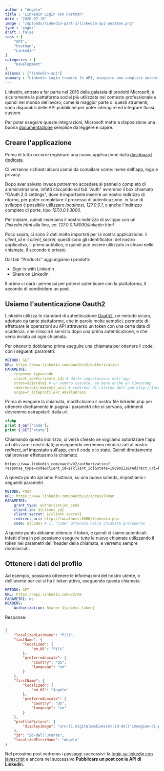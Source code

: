 ```yaml
---
author : "Angelo"
title : "Linkedin Login con Postman"
date : "2020-07-19"
image : "/uploads/linkedin-part-1/linkedin-api-postman.png"
type : 'pages'
draft : false
tags : [
    "API",
    "Postman",
    "Linkedin"
]
categories : [
    "Development"
]
aliases : ["linkedin-api"]
summary : "Linkedin Login tramite le API, eseguire una semplice autenticazione, e ottenere i dati dell'utente e pubblicare qualcosa sulla propria bacheca."
---
```


Linkedin, entrato a far parte nel 2016 della galassia di prodotti Microsoft, è sicuramente la piattaforma social più utilizzata nel contesto professionale e quindi nel mondo del lavoro; come la maggior parte di questi strumenti, sono disponibili delle API pubbliche per poter interagire ed integrare flussi custom.

Per poter eseguire queste integrazioni, Microsoft mette a disposizione una buona [documentazione](https://docs.microsoft.com/it-it/linkedin/) semplice da leggere e capire.

## Creare l'applicazione
Prima di tutto occorre registrare una nuova applicazione dalla [dashboard dedicata](https://www.linkedin.com/developer/apps/new). 

Ci verranno richiesti alcuni campi da compilare come: nome dell'app, logo e privacy.

Dopo aver salvato invece potremmo accedere al pannello completo di amministrazione, infatti cliccando sul tab "Auth" avremmo il box chiamato "OAuth 2.0 settings", dove è importante inserire un nostro indirizzo di ritorno, per poter completare il processo di autenticazione. In fase di sviluppo è possibile utilizzare *localhost*, *127.0.0.1*, o anche l'indirizzo completo di porte, tipo *127.0.0.1:3000*.

Per iniziare, quindi inseriamo il nostro indirizzo di svilippo con un */linkedin.html* alla fine, ex: *127.0.0.1:8000/linkedin.html*

Poco sopra, ci sono 2 dati molto importati per la nostra applicazione: il *client_id* e il *client_secret*; questi sono gli identificatori del nostro applicativo, il primo pubblico, e quindi può essere utilizzato in chiaro nelle chiamate, il secondo è privato.

Dal tab "Products" aggiungiamo i prodotti:
- Sign In with LinkedIn
- Share on LinkedIn

Il primo ci darà i permessi per poterci autenticare con la piattaforma, il secondo di condividere un post.

## Usiamo l'autenticazione Oauth2
Linkedin utilizza lo standard di autenticazione [Oauth2](https://oauth.net/2/), un metodo sicuro, adottato da tante piattaforme, che in parole molte semplici, permette di effettuare le operazioni su API attraverso un token con una certa data di scadenza, che rilascia il servizio dopo una prima autenticazione, e che verra inviato ad ogni chiamata.

Per ottenerlo dobbiamo prima eseguire una chiamata per ottenere il *code*, con i seguenti parametri:

```yaml
METODO: GET
URL: https://www.linkedin.com/oauth/v2/authorization
PARAMETRI:
    response_type=code 
    client_id=${cliente_id} # dalle impostazioni dell'app
    state=${$state} # un numero casuale, va bene anche un timestamp
    redirect=${redirect_uri} # redirect di ritorno dell'app http://localhost:8000/linkedin.php
    scope=r_liteprofile+r_emailadress
```

Prima di eseguire la chiamata, modifichiamo il nostro file linkedin.php per ottenere direttamente in pagina i parametri che ci servono, altrimenti dovremmo estrapolarli dalla url.

```php
<?php
print $_GET['code'];
print $_GET['state']
```

Chiamando questo indirizzo, ci verrà chiesto se vogliamo autorizzare l'app ad utilizzare i nostri dati; proseguendo verremmo reindirizzati al nostro *redirect_url* impostato sull'app, con il code e lo state. Quindi direttamente dal browser effettuiamo la chiamato:
```url
https://www.linkedin.com/oauth/v2/authorization?response_type=code&client_id=${client_id}&state=19890211&redirect_uri=http://localhost:8000&scope=r_liteprofile+r_emailaddress
```


A questo punto apriamo Postman, su una nuova scheda, impostiamo i seguenti parametri
```yaml
METODO: POST
URL: https://www.linkedin.com/oauth/v2/accessToken
PARAMETRI:
    grant_type: authorization_code
    client_id: ${client_id}
    client_secret: ${client_secret}
    redirect_uri: http://localhost:8000/linkedin.php
    code: ${code} # il "code" ottenuto nella chiamata precedente
```

A questo punto abbiamo ottenuto il token, e quindi ci siamo autenticati. Infatti d'ora in poi possiamo eseguire tutte le nuove chiamate utilizzando il token nei parametri dell'header della chiamata, e verremo sempre riconosciuti.

## Ottenere i dati del profilo
Ad esempio, possiamo ottenere le informazioni del nostro utente, o dell'utente per cui si ha il token attivo, eseguendo questa chiamata:

```yaml
METODO: GET
URL: https://api.linkedin.com/v2/me
PARAMETRI: no
HEADERS:
    Authorization: Bearer ${access_token}
```

Response:
```json

{
    "localizedLastName": "Pili",
    "lastName": {
        "localized": {
            "en_US": "Pili"
        },
        "preferredLocale": {
            "country": "US",
            "language": "en"
        }
    },
    "firstName": {
        "localized": {
            "en_US": "Angelo"
        },
        "preferredLocale": {
            "country": "US",
            "language": "en"
        }
    },
    "profilePicture": {
        "displayImage": "urn:li:digitalmediaAsset:id-dell'immagine-di-profilo"
    },
    "id": "id-dell'utente",
    "localizedFirstName": "Angelo"
}
```


Nel prossimo post vedremo i passaggi successivi: la [login su linkedin con javascript](/post/linkedin-api-javascript) e ancora nel successivo **Pubblicare un post con le API di Linkedin**.